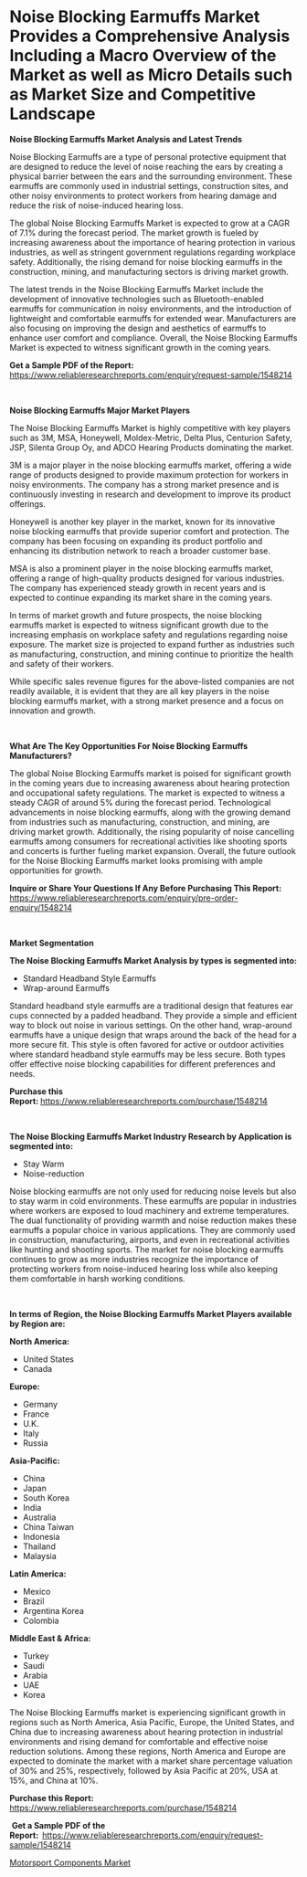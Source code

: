 <p><h1>Noise Blocking Earmuffs Market Provides a Comprehensive Analysis Including a Macro Overview of the Market as well as Micro Details such as Market Size and Competitive Landscape</h1></p><p><strong>Noise Blocking Earmuffs Market Analysis and Latest Trends</strong></p>
<p><p>Noise Blocking Earmuffs are a type of personal protective equipment that are designed to reduce the level of noise reaching the ears by creating a physical barrier between the ears and the surrounding environment. These earmuffs are commonly used in industrial settings, construction sites, and other noisy environments to protect workers from hearing damage and reduce the risk of noise-induced hearing loss.</p><p>The global Noise Blocking Earmuffs Market is expected to grow at a CAGR of 7.1% during the forecast period. The market growth is fueled by increasing awareness about the importance of hearing protection in various industries, as well as stringent government regulations regarding workplace safety. Additionally, the rising demand for noise blocking earmuffs in the construction, mining, and manufacturing sectors is driving market growth.</p><p>The latest trends in the Noise Blocking Earmuffs Market include the development of innovative technologies such as Bluetooth-enabled earmuffs for communication in noisy environments, and the introduction of lightweight and comfortable earmuffs for extended wear. Manufacturers are also focusing on improving the design and aesthetics of earmuffs to enhance user comfort and compliance. Overall, the Noise Blocking Earmuffs Market is expected to witness significant growth in the coming years.</p></p>
<p><strong>Get a Sample PDF of the Report:&nbsp;</strong> <a href="https://www.reliableresearchreports.com/enquiry/request-sample/1548214">https://www.reliableresearchreports.com/enquiry/request-sample/1548214</a></p>
<p>&nbsp;</p>
<p><strong>Noise Blocking Earmuffs Major Market Players</strong></p>
<p><p>The Noise Blocking Earmuffs Market is highly competitive with key players such as 3M, MSA, Honeywell, Moldex-Metric, Delta Plus, Centurion Safety, JSP, Silenta Group Oy, and ADCO Hearing Products dominating the market. </p><p>3M is a major player in the noise blocking earmuffs market, offering a wide range of products designed to provide maximum protection for workers in noisy environments. The company has a strong market presence and is continuously investing in research and development to improve its product offerings.</p><p>Honeywell is another key player in the market, known for its innovative noise blocking earmuffs that provide superior comfort and protection. The company has been focusing on expanding its product portfolio and enhancing its distribution network to reach a broader customer base.</p><p>MSA is also a prominent player in the noise blocking earmuffs market, offering a range of high-quality products designed for various industries. The company has experienced steady growth in recent years and is expected to continue expanding its market share in the coming years.</p><p>In terms of market growth and future prospects, the noise blocking earmuffs market is expected to witness significant growth due to the increasing emphasis on workplace safety and regulations regarding noise exposure. The market size is projected to expand further as industries such as manufacturing, construction, and mining continue to prioritize the health and safety of their workers.</p><p>While specific sales revenue figures for the above-listed companies are not readily available, it is evident that they are all key players in the noise blocking earmuffs market, with a strong market presence and a focus on innovation and growth.</p></p>
<p>&nbsp;</p>
<p><strong>What Are The Key Opportunities For Noise Blocking Earmuffs Manufacturers?</strong></p>
<p><p>The global Noise Blocking Earmuffs market is poised for significant growth in the coming years due to increasing awareness about hearing protection and occupational safety regulations. The market is expected to witness a steady CAGR of around 5% during the forecast period. Technological advancements in noise blocking earmuffs, along with the growing demand from industries such as manufacturing, construction, and mining, are driving market growth. Additionally, the rising popularity of noise cancelling earmuffs among consumers for recreational activities like shooting sports and concerts is further fueling market expansion. Overall, the future outlook for the Noise Blocking Earmuffs market looks promising with ample opportunities for growth.</p></p>
<p><strong>Inquire or Share Your Questions If Any Before Purchasing This Report:</strong> <a href="https://www.reliableresearchreports.com/enquiry/pre-order-enquiry/1548214">https://www.reliableresearchreports.com/enquiry/pre-order-enquiry/1548214</a></p>
<p>&nbsp;</p>
<p><strong>Market Segmentation</strong></p>
<p><strong>The Noise Blocking Earmuffs Market Analysis by types is segmented into:</strong></p>
<p><ul><li>Standard Headband Style Earmuffs</li><li>Wrap-around Earmuffs</li></ul></p>
<p><p>Standard headband style earmuffs are a traditional design that features ear cups connected by a padded headband. They provide a simple and efficient way to block out noise in various settings. On the other hand, wrap-around earmuffs have a unique design that wraps around the back of the head for a more secure fit. This style is often favored for active or outdoor activities where standard headband style earmuffs may be less secure. Both types offer effective noise blocking capabilities for different preferences and needs.</p></p>
<p><strong>Purchase this Report:&nbsp;</strong><a href="https://www.reliableresearchreports.com/purchase/1548214">https://www.reliableresearchreports.com/purchase/1548214</a></p>
<p>&nbsp;</p>
<p><strong>The Noise Blocking Earmuffs Market Industry Research by Application is segmented into:</strong></p>
<p><ul><li>Stay Warm</li><li>Noise-reduction</li></ul></p>
<p><p>Noise blocking earmuffs are not only used for reducing noise levels but also to stay warm in cold environments. These earmuffs are popular in industries where workers are exposed to loud machinery and extreme temperatures. The dual functionality of providing warmth and noise reduction makes these earmuffs a popular choice in various applications. They are commonly used in construction, manufacturing, airports, and even in recreational activities like hunting and shooting sports. The market for noise blocking earmuffs continues to grow as more industries recognize the importance of protecting workers from noise-induced hearing loss while also keeping them comfortable in harsh working conditions.</p></p>
<p>&nbsp;</p>
<p><strong>In terms of Region, the Noise Blocking Earmuffs Market Players available by Region are:</strong></p>
<p>
    <p> <strong> North America: </strong>
        <ul>
            <li>United States</li>
            <li>Canada</li>
        </ul>
        </p> 
    <p> <strong> Europe: </strong>
        <ul>
            <li>Germany</li>
            <li>France</li>
            <li>U.K.</li>
            <li>Italy</li>
            <li>Russia</li>
        </ul>
        </p> 
    <p> <strong> Asia-Pacific: </strong>
        <ul>
            <li>China</li>
            <li>Japan</li>
            <li>South Korea</li>
            <li>India</li>
            <li>Australia</li>
            <li>China Taiwan</li>
            <li>Indonesia</li>
            <li>Thailand</li>
            <li>Malaysia</li>
        </ul>
        </p> 
    <p> <strong> Latin America: </strong>
        <ul>
            <li>Mexico</li>
            <li>Brazil</li>
            <li>Argentina Korea</li>
            <li>Colombia</li>
        </ul>
        </p> 
    <p> <strong> Middle East & Africa: </strong>
        <ul>
            <li>Turkey</li>
            <li>Saudi</li>
            <li>Arabia</li>
            <li>UAE</li>
            <li>Korea</li>
        </ul>
    </p>
    </p>
<p><p>The Noise Blocking Earmuffs market is experiencing significant growth in regions such as North America, Asia Pacific, Europe, the United States, and China due to increasing awareness about hearing protection in industrial environments and rising demand for comfortable and effective noise reduction solutions. Among these regions, North America and Europe are expected to dominate the market with a market share percentage valuation of 30% and 25%, respectively, followed by Asia Pacific at 20%, USA at 15%, and China at 10%.</p></p>
<p><strong>Purchase this Report: </strong><a href="https://www.reliableresearchreports.com/purchase/1548214">https://www.reliableresearchreports.com/purchase/1548214</a></p>
<p>&nbsp;<strong>Get a Sample PDF of the Report:&nbsp;&nbsp;</strong><a href="https://www.reliableresearchreports.com/enquiry/request-sample/1548214">https://www.reliableresearchreports.com/enquiry/request-sample/1548214</a></p>
<p><strong></strong></p>
<p><p><a href="https://frill-swim-3cd.notion.site/Decoding-the-Motorsport-Components-Market-A-Deep-Dive-into-the-Latest-Market-Trends-Market-Segment-5e944db533c240748812ecc978ab8fe2">Motorsport Components Market</a></p></p>